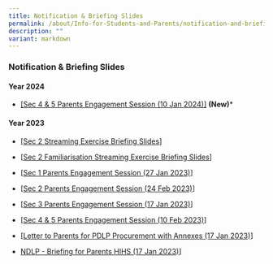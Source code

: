 ```yaml
---
title: Notification & Briefing Slides
permalink: /about/Info-for-Students-and-Parents/notification-and-briefing-slides/
description: ""
variant: markdown
---
```

### **Notification & Briefing Slides**

#### **Year 2024**
* [[Sec 4 & 5 Parents Engagement Session (10 Jan 2024)]](https://drive.google.com/file/d/1D0SP_ew59Yubw_N4c-eJWf36iqzziRF-/view?usp=drive_link) **(New)**\*

#### **Year 2023**

* [[Sec 2 Streaming Exercise Briefing Slides](https://drive.google.com/file/d/17MpJQu55yIcwWFZeKgPzQ55BbrQrW22X/view?usp=share_link)] 

* [[Sec 2 Familiarisation Streaming Exercise Briefing Slides](https://drive.google.com/file/d/1zrMMmYGK6N_qV-eZd9JqCztmynvfF8rl/view?usp=share_link)]

* [[Sec 1 Parents Engagement Session (27 Jan 2023)](https://drive.google.com/file/d/1BmuzdADmXw_qqvJqM10aiE-DwSQiHQbu/view?usp=sharing)] 

* [[Sec 2 Parents Engagement Session (24 Feb 2023)](https://drive.google.com/file/d/1tKh4te4LEVUcBcOwAycNPphTPPYdxJaR/view?usp=sharing)] 

* [[Sec 3 Parents Engagement Session (17 Jan 2023)](https://drive.google.com/file/d/1gbtWE6vl3jwXLDGnJCYb1asTDppxKSzH/view?usp=share_link)]

* [[Sec 4 & 5 Parents Engagement Session (10 Feb 2023)](https://drive.google.com/file/d/1CGXOw8cqQdbj_AspjVBE_RStpoBJfpqu/view?usp=share_link)]


* [[Letter to Parents for PDLP Procurement with Annexes (17 Jan 2023)](https://drive.google.com/file/d/14TlXRnBbBN41REJQK6ETAwbc7CvmBiBX/view?usp=sharing)]

* [NDLP - Briefing for Parents HIHS (17 Jan 2023)](https://drive.google.com/file/d/10q6HEpvRTubQQg1X2imYsKy31DFnGp76/view?usp=sharing)]

